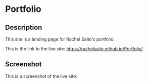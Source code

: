 # Portfolio


## Description
This site is a landing page for Rachel Saito's portfolio.

This is the link to the live site: https://rachelsaito.github.io/Portfolio/

## Screenshot
This is a screenshot of the live site: